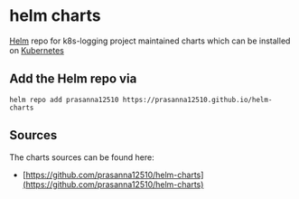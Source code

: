 # helm charts

[Helm](https://helm.sh/) repo for k8s-logging project maintained charts which can be installed on [Kubernetes](https://kubernetes.io/)

## Add the Helm repo via

```console
helm repo add prasanna12510 https://prasanna12510.github.io/helm-charts
```

## Sources

The charts sources can be found here:
* [https://github.com/prasanna12510/helm-charts](https://github.com/prasanna12510/helm-charts)
